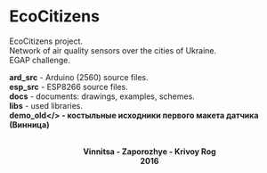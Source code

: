 # EcoCitizens
EcoCitizens project.<br>
Network of air quality sensors over the cities of Ukraine.<br>
EGAP challenge.

<b>ard_src</b> - Arduino (2560) source files.<br>
<b>esp_src</b> - ESP8266 source files.<br>
<b>docs</b> - documents: drawings, examples, schemes.<br>
<b>libs</b> - used libraries.<br>
<b>demo_old</> - костыльные исходники первого макета датчика (Винница)<br>
<br>
<center>Vinnitsa - Zaporozhye - Krivoy Rog<br>
2016</center>
